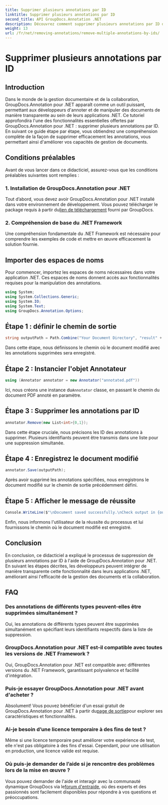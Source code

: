 ```yaml
---
title: Supprimer plusieurs annotations par ID
linktitle: Supprimer plusieurs annotations par ID
second_title: API GroupDocs.Annotation .NET
description: Découvrez comment supprimer plusieurs annotations par ID dans .NET à l'aide de GroupDocs.Annotation, améliorant ainsi vos capacités de gestion de documents sans effort.
weight: 13
url: /fr/net/removing-annotations/remove-multiple-annotations-by-ids/
---
```


# Supprimer plusieurs annotations par ID

## Introduction
Dans le monde de la gestion documentaire et de la collaboration, GroupDocs.Annotation pour .NET apparaît comme un outil puissant, permettant aux développeurs d'annoter et de manipuler des documents de manière transparente au sein de leurs applications .NET. Ce tutoriel approfondira l'une des fonctionnalités essentielles offertes par GroupDocs.Annotation pour .NET : supprimer plusieurs annotations par ID. En suivant ce guide étape par étape, vous obtiendrez une compréhension complète de la façon de supprimer efficacement les annotations, vous permettant ainsi d'améliorer vos capacités de gestion de documents.
## Conditions préalables
Avant de vous lancer dans ce didacticiel, assurez-vous que les conditions préalables suivantes sont remplies :
### 1. Installation de GroupDocs.Annotation pour .NET
 Tout d’abord, vous devez avoir GroupDocs.Annotation pour .NET installé dans votre environnement de développement. Vous pouvez télécharger le package requis à partir du[lien de téléchargement](https://releases.groupdocs.com/annotation/net/) fourni par GroupDocs.
### 2. Compréhension de base du .NET Framework
Une compréhension fondamentale du .NET Framework est nécessaire pour comprendre les exemples de code et mettre en œuvre efficacement la solution fournie.

## Importer des espaces de noms
Pour commencer, importez les espaces de noms nécessaires dans votre application .NET. Ces espaces de noms donnent accès aux fonctionnalités requises pour la manipulation des annotations.
```csharp
using System;
using System.Collections.Generic;
using System.IO;
using System.Text;
using GroupDocs.Annotation.Options;
```

## Étape 1 : définir le chemin de sortie
```csharp
string outputPath = Path.Combine("Your Document Directory", "result" + Path.GetExtension("input.pdf"));
```
Dans cette étape, nous définissons le chemin où le document modifié avec les annotations supprimées sera enregistré.
## Étape 2 : Instancier l'objet Annotateur
```csharp
using (Annotator annotator = new Annotator("annotated.pdf"))
```
 Ici, nous créons une instance du`Annotator` classe, en passant le chemin du document PDF annoté en paramètre.
## Étape 3 : Supprimer les annotations par ID
```csharp
annotator.Remove(new List<int>{0,1});
```
Dans cette étape cruciale, nous précisons les ID des annotations à supprimer. Plusieurs identifiants peuvent être transmis dans une liste pour une suppression simultanée.
## Étape 4 : Enregistrez le document modifié
```csharp
annotator.Save(outputPath);
```
Après avoir supprimé les annotations spécifiées, nous enregistrons le document modifié sur le chemin de sortie précédemment défini.
## Étape 5 : Afficher le message de réussite
```csharp
Console.WriteLine($"\nDocument saved successfully.\nCheck output in {outputPath}.");
```
Enfin, nous informons l'utilisateur de la réussite du processus et lui fournissons le chemin où le document modifié est enregistré.

## Conclusion
En conclusion, ce didacticiel a expliqué le processus de suppression de plusieurs annotations par ID à l'aide de GroupDocs.Annotation pour .NET. En suivant les étapes décrites, les développeurs peuvent intégrer de manière transparente cette fonctionnalité dans leurs applications .NET, améliorant ainsi l'efficacité de la gestion des documents et la collaboration.
## FAQ
### Des annotations de différents types peuvent-elles être supprimées simultanément ?
Oui, les annotations de différents types peuvent être supprimées simultanément en spécifiant leurs identifiants respectifs dans la liste de suppression.
### GroupDocs.Annotation pour .NET est-il compatible avec toutes les versions de .NET Framework ?
Oui, GroupDocs.Annotation pour .NET est compatible avec différentes versions du .NET Framework, garantissant polyvalence et facilité d'intégration.
### Puis-je essayer GroupDocs.Annotation pour .NET avant d'acheter ?
 Absolument! Vous pouvez bénéficier d'un essai gratuit de GroupDocs.Annotation pour .NET à partir du[page de sortie](https://releases.groupdocs.com/)pour explorer ses caractéristiques et fonctionnalités.
### Ai-je besoin d’une licence temporaire à des fins de test ?
Même si une licence temporaire peut améliorer votre expérience de test, elle n'est pas obligatoire à des fins d'essai. Cependant, pour une utilisation en production, une licence valide est requise.
### Où puis-je demander de l’aide si je rencontre des problèmes lors de la mise en œuvre ?
 Vous pouvez demander de l'aide et interagir avec la communauté dynamique GroupDocs via le[forum d'entraide](https://forum.groupdocs.com/c/annotation/10), où des experts et des passionnés sont facilement disponibles pour répondre à vos questions et préoccupations.